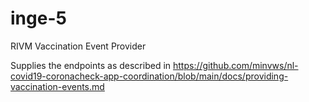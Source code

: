 # inge-5
RIVM Vaccination Event Provider

Supplies the endpoints as described in https://github.com/minvws/nl-covid19-coronacheck-app-coordination/blob/main/docs/providing-vaccination-events.md
